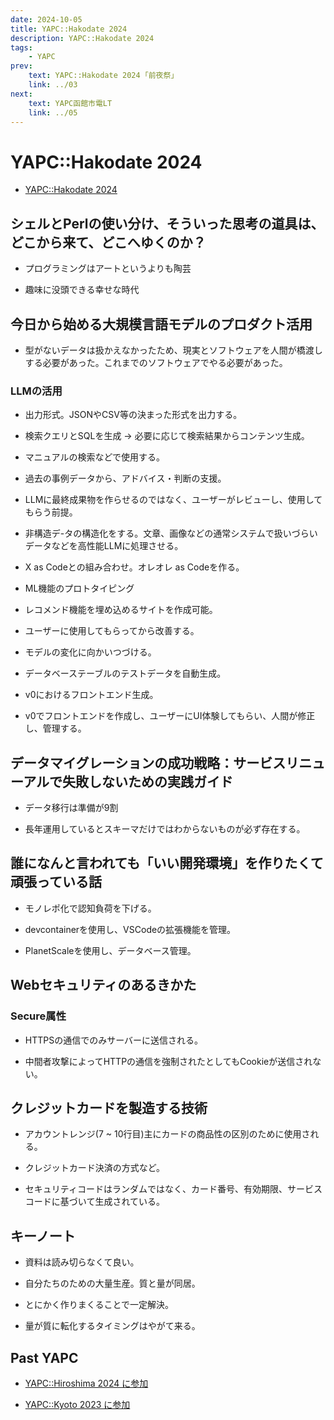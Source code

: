 ```yaml
---
date: 2024-10-05
title: YAPC::Hakodate 2024
description: YAPC::Hakodate 2024
tags: 
    - YAPC
prev:
    text: YAPC::Hakodate 2024 ｢前夜祭｣
    link: ../03
next:
    text: YAPC函館市電LT
    link: ../05
---
```


# YAPC::Hakodate 2024

* [YAPC::Hakodate 2024](https://yapcjapan.org/2024hakodate/)

## シェルとPerlの使い分け、そういった思考の道具は、どこから来て、どこへゆくのか？

<X tweetId="1842371526433399131" />

* プログラミングはアートというよりも陶芸

* 趣味に没頭できる幸せな時代


## 今日から始める大規模言語モデルのプロダクト活用

<X tweetId="1842384047819063353" />

* 型がないデータは扱かえなかったため、現実とソフトウェアを人間が橋渡しする必要があった。これまでのソフトウェアでやる必要があった。


### LLMの活用

* 出力形式。JSONやCSV等の決まった形式を出力する。

* 検索クエリとSQLを生成 → 必要に応じて検索結果からコンテンツ生成。

* マニュアルの検索などで使用する。

* 過去の事例データから、アドバイス・判断の支援。

* LLMに最終成果物を作らせるのではなく、ユーザーがレビューし、使用してもらう前提。

* 非構造デ-タの構造化をする。文章、画像などの通常システムで扱いづらいデータなどを高性能LLMに処理させる。

* X as Codeとの組み合わせ。オレオレ as Codeを作る。

* ML機能のプロトタイピング

* レコメンド機能を埋め込めるサイトを作成可能。

* ユーザーに使用してもらってから改善する。

* モデルの変化に向かいつづける。

* データベーステーブルのテストデータを自動生成。

* v0におけるフロントエンド生成。

* v0でフロントエンドを作成し、ユーザーにUI体験してもらい、人間が修正し、管理する。

## データマイグレーションの成功戦略：サービスリニューアルで失敗しないための実践ガイド

* データ移行は準備が9割

* 長年運用しているとスキーマだけではわからないものが必ず存在する。

## 誰になんと言われても「いい開発環境」を作りたくて頑張っている話

* モノレポ化で認知負荷を下げる。

* devcontainerを使用し、VSCodeの拡張機能を管理。

* PlanetScaleを使用し、データベース管理。

## Webセキュリティのあるきかた

<X tweetId="1842439241319747797" />

### Secure属性 

* HTTPSの通信でのみサーバーに送信される。

* 中間者攻撃によってHTTPの通信を強制されたとしてもCookieが送信されない。

## クレジットカードを製造する技術

<X tweetId="1842472918980428115" />

* アカウントレンジ(7 ~ 10行目)主にカードの商品性の区別のために使用される。

* クレジットカード決済の方式など。

* セキュリティコードはランダムではなく、カード番号、有効期限、サービスコードに基づいて生成されている。

## キーノート

* 資料は読み切らなくて良い。

* 自分たちのための大量生産。質と量が同居。

* とにかく作りまくることで一定解決。

* 量が質に転化するタイミングはやがて来る。

## Past YAPC

* [YAPC::Hiroshima 2024 に参加](/posts/2024/01)

* [YAPC::Kyoto 2023 に参加](/posts/2023/01)